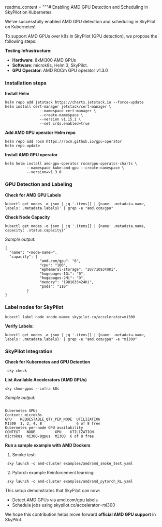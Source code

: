 
readme_content = """# Enabling AMD GPU Detection and Scheduling in SkyPilot on Kubernetes

We’ve successfully enabled AMD GPU detection and scheduling in SkyPilot on Kubernetes! 

To support AMD GPUs over k8s in SkyPilot (GPU detection), we propose the following steps:

**Testing Infrastructure:** 

- **Hardware**: 8xMI300 AMD GPUs
- **Software**: microk8s, Helm 3, SkyPilot.
- **GPU Operator**: AMD ROCm GPU operator v1.3.0

### Installation steps

**Install Helm** 

```
helm repo add jetstack https://charts.jetstack.io --force-update
helm install cert-manager jetstack/cert-manager \
          		--namespace cert-manager \
          		--create-namespace \
          		--version v1.15.1 \
          		--set crds.enabled=true
```          

**Add AMD GPU operator Helm repo**
```
helm repo add rocm https://rocm.github.io/gpu-operator
helm repo update
``` 

**Install AMD GPU operator**
```
helm helm install amd-gpu-operator rocm/gpu-operator-charts \
		  --namespace kube-amd-gpu --create-namespace \
		  --version=v1.3.0
``` 

### GPU Detection and Labeling

**Check for AMD GPU Labels**
```
kubectl get nodes -o json | jq '.items[] | {name: .metadata.name, labels: .metadata.labels}' | grep -e "amd.com/gpu" 
``` 

**Check Node Capacity**
```
kubectl get nodes -o json | jq '.items[] | {name: .metadata.name, capacity: .status.capacity}'
``` 

_Sample output:_

```
{
  "name": "<node-name>",
  "capacity": {
      		    "amd.com/gpu": "8",
      		    "cpu": "160",
      		    "ephemeral-storage": "2077109340Ki",
      		    "hugepages-1Gi": "0",
      		    "hugepages-2Mi": "0",
      		    "memory": "1981633424Ki",
      		    "pods": "110"
  		  }
}
``` 


### Label nodes for SkyPilot

```
kubectl label node <node-name> skypilot.co/accelerator=mi300
``` 

**Verify Labels:**

```
kubectl get nodes -o json | jq '.items[] | {name: .metadata.name, labels: .metadata.labels}' | grep -e "amd.com/gpu" -e "mi300"
``` 

###  SkyPilot Integration

**Check for Kubernetes and GPU Detection**
```
 sky check
```
**List Available Accelerators (AMD GPUs)**

```
sky show-gpus --infra k8s
``` 		
_Sample output:_

```

Kubernetes GPUs
Context: microk8s
GPU    REQUESTABLE_QTY_PER_NODE  UTILIZATION  
MI300  1, 2, 4, 8                6 of 8 free  
Kubernetes per-node GPU availability
CONTEXT   NODE         GPU    UTILIZATION  
microk8s  mi300-8gpus  MI300  6 of 8 free  
``` 

**Run a sample example with AMD Dockers**
1. Smoke test: 
```
 sky launch -c amd-cluster examples/amd/amd_smoke_test.yaml
```
2. Pytorch example Reinforcement learning:
```
 sky launch -c amd-cluster examples/amd/amd_pytorch_RL.yaml
```

This setup demonstrates that SkyPilot can now:

- Detect AMD GPUs via amd.com/gpu labels
- Schedule jobs using skypilot.co/accelerator=mi300

We hope this contribution helps move forward **official AMD GPU support** in SkyPilot. 
